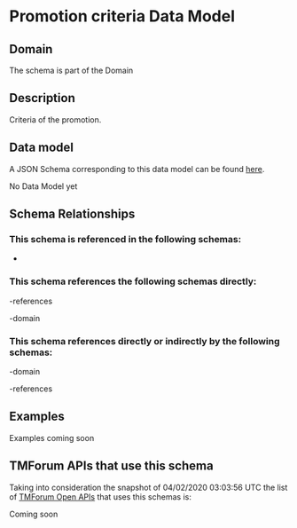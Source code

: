 # Promotion criteria Data Model

## Domain

The  schema is part of the  Domain

## Description

Criteria of the promotion.

## Data model

A JSON Schema corresponding to this data model can be found
[here](https://github.com/tmforum-rand/schemas/blob/candidates/Product/PromotionCriteria.schema.json).

No Data Model yet

## Schema Relationships

### This schema is referenced in the following schemas:

-

### This schema references the following schemas directly:

-references

-domain

### This schema references directly or indirectly by the following schemas:

-domain

-references



## Examples

Examples coming soon

## TMForum APIs that use this schema

Taking into consideration the snapshot of 04/02/2020 03:03:56 UTC the list of [TMForum Open APIs](https://www.tmforum.org/open-apis/) that uses this schemas is:

Coming soon